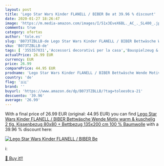 ```yaml
---
layout: post
title: 'Lego Star Wars Kinder FLANELL / BIBER Be at 39.96 % discount'
date: 2020-01-27 18:26:47
image: 'https://m.media-amazon.com/images/I/51x3EveX6BL._AC_._SL400_.jpg'
comments: true
category: ofertas
author: 'tole.es'
slug: 'B073TZBLLB-de Lego Star Wars Kinder FLANELL / BIBER Bettwäsche Wende...'
sku: 'B073TZBLLB-de'
tags: [ '355357031','Accessori decorativi per la casa','Bauspielzeug & Konstruktionsspielzeug','Bilder, Poster, Kunstdrucke & Skulpturen','Building & Construction Toys','Casa e cucina','Circuitos y playsets para coches de juguete','Coches y camiones de juguete','Coches y coches de carreras de juguete para niños','Costruzioni','Cuisine et Maison','Decorazioni per interni','Ensembles de géométrie','Fournitures de bureau','Fournitures décole','Frontoni','Giochi e giocattoli','Hobbies','Jeux de construction','Jeux et Jouets','Jeux et jouets','Juegos de construcción para niños','Juguetes','Juguetes y juegos','Küche, Haushalt & Wohnen','LEGO','LEGO City','Model Building','Model Building Kits','Motor Vehicle Model Building Kits','Poster & Kunstdrucke','Posters','Produkte','Ressources pour les programmes','Ressources pour les programmes de mathématiques','Spielzeug','Tableaux, posters et arts décoratifs','Toy Types','Toys & Games','Toys Store','Vehículos de juguete para niños','lego', ]
actualPrice: 26.99 EUR
currency: EUR
price: 26.99
comparePrice: 44.95 EUR
prodname: 'Lego Star Wars Kinder FLANELL / BIBER Bettwäsche Wende Motiv warm & kuschelig 2 tlg. Kissenbezug 80x80 + Bettbezug 135x200 cm 100 % Baumwolle'
country: 'de'
flag: '🇩🇪'
brand: ''
buyurl: 'https://www.amazon.de/dp/B073TZBLLB/?tag=tolees0ca-21'
descuento: '39.96'
average: '26.99'
---
```


With a final price of 26.99 EUR (original: 44.95 EUR) you can find [Lego Star Wars Kinder FLANELL / BIBER Bettwäsche Wende Motiv warm & kuschelig 2 tlg. Kissenbezug 80x80 + Bettbezug 135x200 cm 100 % Baumwolle](https://www.amazon.de/dp/B073TZBLLB/?tag=tolees0ca-21) with a  39.96 % discount here:

[![Lego Star Wars Kinder FLANELL / BIBER Be](https://m.media-amazon.com/images/I/51x3EveX6BL._AC_._SL400_.jpg)](https://www.amazon.de/dp/B073TZBLLB/?tag=tolees0ca-21)

ℹ️:


[🛒 Buy it!!](https://www.amazon.de/dp/B073TZBLLB/?tag=tolees0ca-21)
